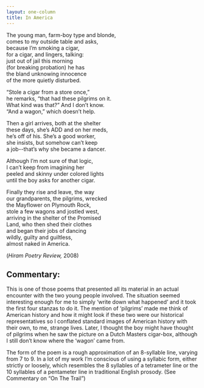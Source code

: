 ```yaml
---
layout: one-column
title: In America
---
```


<p>The young man, farm-boy type and  blonde,<br />
comes to my outside table and  asks,<br />
because I&rsquo;m smoking a cigar, <br />
for a cigar, and lingers, talking: <br />
just out of jail this morning <br />
(for breaking probation) he has<br />
the bland unknowing innocence<br />
of the more quietly disturbed.</p>
<p>&ldquo;Stole a cigar from a store once,&rdquo;<br />
he remarks, &ldquo;that had these pilgrims on it.<br />
What kind was that?&rdquo; And I don&rsquo;t  know.<br />
&ldquo;And a wagon,&rdquo; which doesn&rsquo;t help.</p>
<p>Then a girl arrives, both at the  shelter<br />
these days, she&rsquo;s ADD and on her  meds, <br />
he&rsquo;s off of his. She&rsquo;s a good  worker, <br />
she insists, but somehow can&rsquo;t  keep <br />
a job--that&rsquo;s why she became a  dancer.</p>
<p>Although I&rsquo;m not sure of that  logic,<br />
I can&rsquo;t keep from imagining her <br />
peeled and skinny under colored  lights<br />
until the boy asks for another  cigar.&nbsp;&nbsp; </p>
<p>Finally they rise and leave, the  way<br />
our grandparents, the pilgrims,  wrecked<br />
the Mayflower on Plymouth Rock,<br />
stole a few wagons and jostled  west,<br />
arriving in the shelter of the  Promised <br />
Land, who then shed their clothes <br />
and began their jobs of dancing <br />
wildly, guilty and guiltless,<br />
almost naked in America. </p>
<p>(<em>Hiram Poetry Review,</em> 2008)</p>
<h2><a name="commentary" id="commentary"></a>Commentary:</h2>
<p>This is one of those poems that  presented all its material in an actual encounter with the two young people  involved. The situation seemed interesting enough for me to simply &lsquo;write down  what happened&rsquo; and it took the first four stanzas to do it. The mention of  &lsquo;pilgrims&rsquo; made me think of American history and how it might look if these two  were our historical representatives so I conflated standard images of American  history with their own, to me, strange lives. Later, I thought the boy might  have thought of pilgrims when he saw the picture on a Dutch Masters cigar-box,  although I still don&rsquo;t know where the &lsquo;wagon&rsquo; came from. </p>
<p>The form of the poem is a rough  approximation of an 8-syllable line, varying from 7 to 9. In a lot of my work  I&rsquo;m conscious of using a syllabic form, either strictly or loosely, which  resembles the 8 syllables of a tetrameter line or the 10 syllables of a  pentameter line in traditional English prosody. (See Commentary on &ldquo;On The  Trail&rdquo;)</p>
